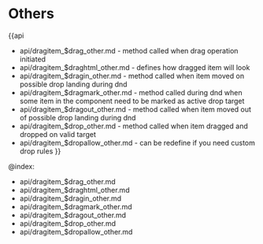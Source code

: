 Others
=======

{{api
- api/dragitem_$drag_other.md - method called when drag operation initiated
- api/dragitem_$draghtml_other.md - defines how dragged item will look
- api/dragitem_$dragin_other.md - method called when item moved on possible drop landing during dnd
- api/dragitem_$dragmark_other.md - method called during dnd when some item in the component need to be marked as active drop target
- api/dragitem_$dragout_other.md - method called when item moved out of possible drop landing during dnd
- api/dragitem_$drop_other.md - method called when item dragged and dropped on valid target
- api/dragitem_$dropallow_other.md - can be redefine if you need custom drop rules
}}

@index:
- api/dragitem_$drag_other.md
- api/dragitem_$draghtml_other.md
- api/dragitem_$dragin_other.md
- api/dragitem_$dragmark_other.md
- api/dragitem_$dragout_other.md
- api/dragitem_$drop_other.md
- api/dragitem_$dropallow_other.md


